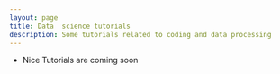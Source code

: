 ```yaml
---
layout: page
title: Data  science tutorials
description: Some tutorials related to coding and data processing 
---
```




<!--
- [initial steps toward reproducible research](https://kbroman.org/steps2rr)
- [organizing data in spreadsheets](https://kbroman.org/dataorg)
- [git/github guide](https://kbroman.org/github_tutorial)
- [minimal make](https://kbroman.org/minimal_make)
- [knitr in a knutshell](https://kbroman.org/knitr_knutshell)
- [R package primer](https://kbroman.org/pkg_primer)
- [simple site](https://kbroman.org/simple_site): making a simple
  website with [GitHub Pages](https://pages.github.com)
- [hipsteR](https://kbroman.org/hipsteR/): re-educating people who learned R before it was cool

---

- [intro to R](https://www.biostat.wisc.edu/~kbroman/Rintro)
  \[not really a tutorial, but there are some useful links here\]
- [intro to Perl](https://www.biostat.wisc.edu/~kbroman/perlintro)
  \[very old; I now recommend [ruby](https://www.ruby-lang.org/en/) or [python](https://www.python.org/)\]
- [intro to C](https://www.biostat.wisc.edu/~kbroman/Cintro)
  \[not really a tutorial, but it includes a list of C programming books\]
- [top ten worst graphs](https://www.biostat.wisc.edu/~kbroman/topten_worstgraphs/)
-->

- Nice Tutorials are coming soon 